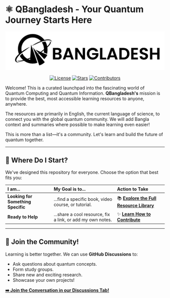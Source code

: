 # ⚛️ QBangladesh - Your Quantum Journey Starts Here

<p align="center">
  <img src="assets/qbangladesh-logo.png" alt="QBangladesh Logo" width="600">
</p>

<p align="center">
  <a href="./LICENSE"><img src="https://img.shields.io/badge/license-MIT-blue.svg" alt="License"></a>
  <a href="https://github.com/CreativeBinBag/QBangladesh/stargazers"><img src="https://img.shields.io/github/stars/CreativeBinBag/QBangladesh?style=social" alt="Stars"></a>
  <a href="https://github.com/CreativeBinBag/QBangladesh/graphs/contributors"><img src="https://img.shields.io/github/contributors/CreativeBinBag/QBangladesh" alt="Contributors"></a>
</p>

Welcome! This is a curated launchpad into the fascinating world of Quantum Computing and Quantum Information. **QBangladesh's** mission is to provide the best, most accessible learning resources to anyone, anywhere.

The resources are primarily in English, the current language of science, to connect you with the global quantum community. We will add Bangla context and summaries where possible to make learning even easier!

This is more than a list—it's a community. Let's learn and build the future of quantum together.

---

## 🤔 Where Do I Start?

We've designed this repository for everyone. Choose the option that best fits you:

| I am...                            | My Goal is to...                                           | Action to Take                                             |
| :--------------------------------- | :--------------------------------------------------------- | :--------------------------------------------------------- |
| **Looking for Something Specific** | ...find a specific book, video course, or tutorial.        | 📚 **[Explore the Full Resource Library](./RESOURCES.md)** |
| **Ready to Help**                  | ...share a cool resource, fix a link, or add my own notes. | ✨ **[Learn How to Contribute](./CONTRIBUTING.md)**        |

---

## 💬 Join the Community!

Learning is better together. We can use **GitHub Discussions** to:

- Ask questions about quantum concepts.
- Form study groups.
- Share new and exciting research.
- Showcase your own projects!

**[➡️ Join the Conversation in our Discussions Tab!](https://github.com/CreativeBinBag/QBangladesh/discussions)**
